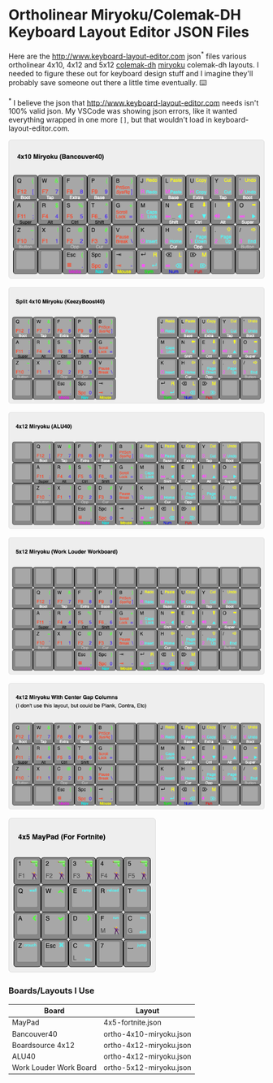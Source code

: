 # Ortholinear Miryoku/Colemak-DH Keyboard Layout Editor JSON Files

Here are the http://www.keyboard-layout-editor.com json<sup>*</sup> files various ortholinear 4x10, 4x12 and 5x12 [colemak-dh](https://colemakmods.github.io/mod-dh/) [miryoku](https://github.com/manna-harbour/miryoku) colemak-dh layouts. I needed to figure these out for keyboard design stuff and I imagine they'll probably save someone out there a little time eventually. ⌨️

<sup>*</sup> I believe the json that http://www.keyboard-layout-editor.com needs isn't 100% valid json. My VSCode was showing json errors, like it wanted everything wrapped in one more `[]`, but that wouldn't load in keyboard-layout-editor.com.

![4x10 Miryoku - Bancouver40](https://github.com/mark-mcdermott/keyboard-layout-editor-ortho-4x10-colemakdh-and-miryoku/blob/main/png/4x10-miryoku-bancouver40.png)

![Split 4x10 Miryoku - KeezyBoost40](https://github.com/mark-mcdermott/keyboard-layout-editor-ortho-4x10-colemakdh-and-miryoku/blob/main/png/split-4x10-miryoku.png)

![4x12 Miryoku - ALU40, BoardSource 4x12](https://github.com/mark-mcdermott/keyboard-layout-editor-ortho-4x10-colemakdh-and-miryoku/blob/main/png/4x12-miryoku-alu40.png)

![5x12 Miryoku - Work Louder Workboard](https://github.com/mark-mcdermott/keyboard-layout-editor-ortho-4x10-colemakdh-and-miryoku/blob/main/png/5x12-miryoku-work-louder-workboard.png)

![4x12 Miryoku With Center Gap Columns - I don't use this layout, but could be Plank, Contra, etc](https://github.com/mark-mcdermott/keyboard-layout-editor-ortho-4x10-colemakdh-and-miryoku/blob/main/png/4x12-miryoku-with-center-gap-columns.png)

![4x5 Fortnite MayPad](https://github.com/mark-mcdermott/keyboard-layout-editor-ortho-4x10-colemakdh-and-miryoku/blob/main/png/4x5-fortnite-maypad.png)

### Boards/Layouts I Use

| Board  | Layout |
| ------------- | ------------- |
| MayPad  | 4x5-fortnite.json  |
| Bancouver40  | ortho-4x10-miryoku.json  |
| Boardsource 4x12  | ortho-4x12-miryoku.json  |
| ALU40  | ortho-4x12-miryoku.json  |
| Work Louder Work Board  | ortho-5x12-miryoku.json  |